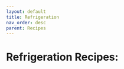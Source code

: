 ```yaml
---
layout: default
title: Refrigeration
nav_order: desc
parent: Recipes
---
```


# Refrigeration Recipes:
